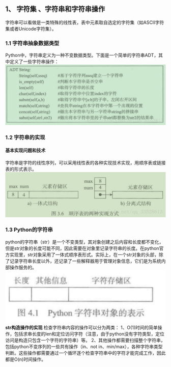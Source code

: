 
## 1、 字符集 、字符串和字符串操作

字符串可以看做是一类特殊的线性表，表中元素取自选定的字符集（如ASCII字符集或者Unicode字符集）。


### 1.1 字符串抽象数据类型

Python中，字符串定义为一种不变数据类型。下面是一个简单的字符串ADT，其中定义了一些字符串操作：
![这里写图片描述](%E6%95%B0%E6%8D%AE%E7%BB%93%E6%9E%84%E4%B8%8E%E7%AE%97%E6%B3%95%E4%B9%8B%E7%AC%AC%E5%9B%9B%E7%AF%87.%E5%AD%97%E7%AC%A6%E4%B8%B2.assets/SouthEast-20201130183051552)

### 1.2 字符串的实现

#### 基本实现问题和技术

字符串是字符的线性序列，可以采用线性表的各种实现技术实现，用顺序表或链接表的形式表示。
![这里写图片描述](%E6%95%B0%E6%8D%AE%E7%BB%93%E6%9E%84%E4%B8%8E%E7%AE%97%E6%B3%95%E4%B9%8B%E7%AC%AC%E5%9B%9B%E7%AF%87.%E5%AD%97%E7%AC%A6%E4%B8%B2.assets/SouthEast-20201130183052365)


### 1.3 Python的字符串

python的字符串（str）是一个不变类型，其对象创建之后内容和长度都不变化，但是str对象的长度可能不同，因此需要在对象里记录字符串的长度。在python官方实现里，str对象采用了一体式顺序表形式。实际上，在一个str对象的头部，除了记录字符串长度以外，还记录了一些解释器用于管理对象信息，它们是为系统内部操作服务的。
<img src="%E6%95%B0%E6%8D%AE%E7%BB%93%E6%9E%84%E4%B8%8E%E7%AE%97%E6%B3%95%E4%B9%8B%E7%AC%AC%E5%9B%9B%E7%AF%87.%E5%AD%97%E7%AC%A6%E4%B8%B2.assets/9E353480-7A73-48E2-A40E-613F44D1CF44_1_201_a.jpeg" alt="9E353480-7A73-48E2-A40E-613F44D1CF44_1_201_a" style="zoom: 50%;" />
**str构造操作的实现**
检查字符串内容的操作可以分为两类：
1、O(1)时间的简单操作，包括求串长度的len和定位访问字符（注意，由于python没有字符类型，定位访问是构造只包含一个字符的字符串）等。
2、其他操作都需要扫描整个字符串，包括python不变序列的一些共有操作（in、not in、min/max），各种字符串类型判断。这些操作都需要通过一个循环逐个检查字符串中的字符才能完成工作，因此都是O(n)时间操作。


